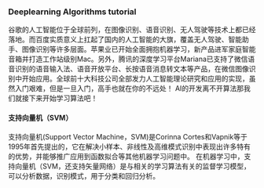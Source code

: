 ### Deeplearning Algorithms tutorial
谷歌的人工智能位于全球前列，在图像识别、语音识别、无人驾驶等技术上都已经落地。而百度实质意义上扛起了国内的人工智能的大旗，覆盖无人驾驶、智能助手、图像识别等许多层面。苹果业已开始全面拥抱机器学习，新产品进军家庭智能音箱并打造工作站级别Mac。另外，腾讯的深度学习平台Mariana已支持了微信语音识别的语音输入法、语音开放平台、长按语音消息转文本等产品，在微信图像识别中开始应用。全球前十大科技公司全部发力人工智能理论研究和应用的实现，虽然入门艰难，但是一旦入门，高手也就在你的不远处！
AI的开发离不开算法那我们就接下来开始学习算法吧！

#### 支持向量机（SVM）
支持向量机(Support Vector Machine，SVM)是Corinna Cortes和Vapnik等于1995年首先提出的，它在解决小样本、非线性及高维模式识别中表现出许多特有的优势，并能够推广应用到函数拟合等其他机器学习问题中。
在机器学习中，支持向量机（SVM，还支持矢量网络）是与相关的学习算法有关的监督学习模型，可以分析数据，识别模式，用于分类和回归分析。

